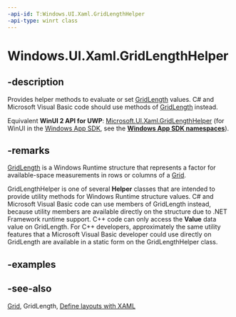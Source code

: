 ```yaml
---
-api-id: T:Windows.UI.Xaml.GridLengthHelper
-api-type: winrt class
---
```


<!-- Class syntax.
public class GridLengthHelper : Windows.UI.Xaml.IGridLengthHelper
-->

# Windows.UI.Xaml.GridLengthHelper

## -description

Provides helper methods to evaluate or set [GridLength](gridlength.md) values. C# and Microsoft Visual Basic code should use methods of [GridLength](gridlength.md) instead.

Equivalent **WinUI 2 API for UWP**: [Microsoft.UI.Xaml.GridLengthHelper](/windows/winui/api/microsoft.ui.xaml.gridlengthhelper) (for WinUI in the [Windows App SDK](/windows/apps/windows-app-sdk/), see the **[Windows App SDK namespaces](/windows/windows-app-sdk/api/winrt/)**).

## -remarks

[GridLength](gridlength.md) is a Windows Runtime structure that represents a factor for available-space measurements in rows or columns of a [Grid](../windows.ui.xaml.controls/grid.md).

GridLengthHelper is one of several **Helper** classes that are intended to provide utility methods for Windows Runtime structure values. C# and Microsoft Visual Basic code can use members of GridLength instead, because utility members are available directly on the structure due to .NET Framework runtime support. C++ code can only access the **Value** data value on GridLength. For C++ developers, approximately the same utility features that a Microsoft Visual Basic developer could use directly on GridLength are available in a static form on the GridLengthHelper class.

## -examples

## -see-also

[Grid](../windows.ui.xaml.controls/grid.md), GridLength, [Define layouts with XAML](/windows/uwp/layout/layouts-with-xaml)
